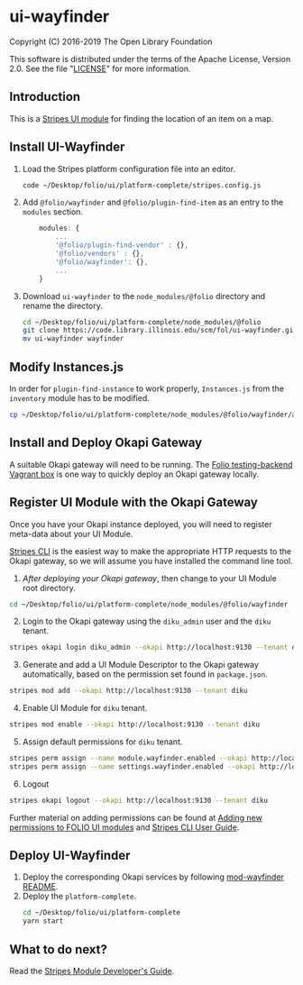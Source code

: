 # ui-wayfinder

Copyright (C) 2016-2019 The Open Library Foundation

This software is distributed under the terms of the Apache License, Version 2.0. See the file "[LICENSE](LICENSE)" for more information.

## Introduction

This is a [Stripes UI module](https://github.com/folio-org/stripes/blob/master/doc/new-development-setup.md) for finding the location of an item on a map.

## Install UI-Wayfinder

1. Load the Stripes platform configuration file into an editor.

    ``` bash
    code ~/Desktop/folio/ui/platform-complete/stripes.config.js
    ```

2. Add `@folio/wayfinder` and `@folio/plugin-find-item` as an entry to the `modules` section.

    ```javascript
        modules: {
            ...
            '@folio/plugin-find-vendor' : {},
            '@folio/vendors' : {},
            '@folio/wayfinder': {},
            ...
        }
    ```

3. Download `ui-wayfinder` to the `node_modules/@folio` directory and rename the directory.

    ```bash
    cd ~/Desktop/folio/ui/platform-complete/node_modules/@folio
    git clone https://code.library.illinois.edu/scm/fol/ui-wayfinder.git
    mv ui-wayfinder wayfinder
    ```

## Modify Instances.js

In order for `plugin-find-instance` to work properly, `Instances.js` from the `inventory` module has to be modified.

```bash
cp ~/Desktop/folio/ui/platform-complete/node_modules/@folio/wayfinder/artifacts/Instances.js.bak ~/Desktop/folio/ui/platform-complete/node_modules/@folio/inventory/src/Instances.js
```

## Install and Deploy Okapi Gateway

A suitable Okapi gateway will need to be running. The [Folio testing-backend Vagrant box](https://app.vagrantup.com/folio/boxes/testing-backend) is one way to quickly deploy an Okapi gateway locally.

## Register UI Module with the Okapi Gateway

Once you have your Okapi instance deployed, you will need to register meta-data about your UI Module. 

[Stripes CLI](https://github.com/folio-org/stripes-cli) is the easiest way to make the appropriate HTTP requests to the Okapi gateway, so we will assume you have installed the command line tool.

1. *After deploying your Okapi gateway*, then change to your UI Module root directory.

```bash
cd ~/Desktop/folio/ui/platform-complete/node_modules/@folio/wayfinder
```

2. Login to the Okapi gateway using the `diku_admin` user and the `diku` tenant.

```bash
stripes okapi login diku_admin --okapi http://localhost:9130 --tenant diku
```

3. Generate and add a UI Module Descriptor to the Okapi gateway automatically, based on the permission set found in `package.json`. 

```bash
stripes mod add --okapi http://localhost:9130 --tenant diku
```

4. Enable UI Module for `diku` tenant.

```bash
stripes mod enable --okapi http://localhost:9130 --tenant diku
```

5. Assign default permissions for `diku` tenant.

```bash
stripes perm assign --name module.wayfinder.enabled --okapi http://localhost:9130 --tenant diku --user diku_admin
stripes perm assign --name settings.wayfinder.enabled --okapi http://localhost:9130 --tenant diku --user diku_admin
```

6. Logout

```bash
stripes okapi logout --okapi http://localhost:9130 --tenant diku
```

Further material on adding permissions can be found at [Adding new permissions to FOLIO UI modules](https://github.com/folio-org/stripes-core/blob/master/doc/adding-permissions.md#add-the-permissions-to-the-package-file) and [Stripes CLI User Guide](https://github.com/folio-org/stripes-cli/blob/master/doc/user-guide.md#assigning-permissions).

## Deploy UI-Wayfinder

1. Deploy the corresponding Okapi services by following [mod-wayfinder README](https://code.library.illinois.edu/projects/FOL/repos/mod-wayfinder/browse/README.md).
1. Deploy the `platform-complete`.
    ```bash
    cd ~/Desktop/folio/ui/platform-complete
    yarn start
    ```

## What to do next?

Read the [Stripes Module Developer's Guide](https://github.com/folio-org/stripes-core/blob/master/doc/dev-guide.md).